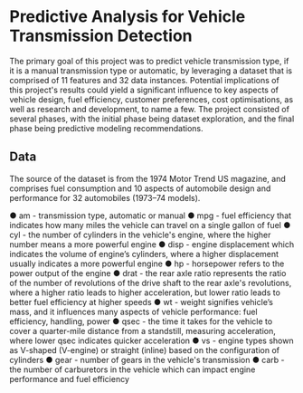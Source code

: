 # Predictive Analysis for Vehicle Transmission Detection

The primary goal of this project was to predict vehicle transmission type, if it is a manual transmission type
or automatic, by leveraging a dataset that is comprised of 11 features and 32 data instances. Potential
implications of this project's results could yield a significant influence to key aspects of vehicle design, fuel
efficiency, customer preferences, cost optimisations, as well as research and development, to name a few.
The project consisted of several phases, with the initial phase being dataset exploration, and the final phase
being predictive modeling recommendations.

## Data

The source of the dataset is from the 1974 Motor Trend US magazine, and comprises fuel consumption and
10 aspects of automobile design and performance for 32 automobiles (1973–74 models).

● am - transmission type, automatic or manual
● mpg - fuel efficiency that indicates how many miles the vehicle can travel on a single gallon of fuel
● cyl - the number of cylinders in the vehicle's engine, where the higher number means a more
powerful engine
● disp - engine displacement which indicates the volume of engine’s cylinders, where a higher
displacement usually indicates a more powerful engine
● hp - horsepower refers to the power output of the engine
● drat - the rear axle ratio represents the ratio of the number of revolutions of the drive shaft to the
rear axle's revolutions, where a higher ratio leads to higher acceleration, but lower ratio leads to
better fuel efficiency at higher speeds
● wt - weight signifies vehicle’s mass, and it influences many aspects of vehicle performance: fuel
efficiency, handling, power
● qsec - the time it takes for the vehicle to cover a quarter-mile distance from a standstill, measuring
acceleration, where lower qsec indicates quicker acceleration
● vs - engine types shown as V-shaped (V-engine) or straight (inline) based on the configuration of
cylinders
● gear - number of gears in the vehicle's transmission
● carb - the number of carburetors in the vehicle which can impact engine performance and fuel
efficiency
